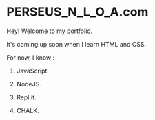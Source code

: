 # PERSEUS_N_L_O_A.com



Hey! Welcome to my portfolio.

It's coming up soon when I learn HTML and CSS.

For now, I know :-

1. JavaScript.

2. NodeJS.

3. Repl.it.

4. CHALK.